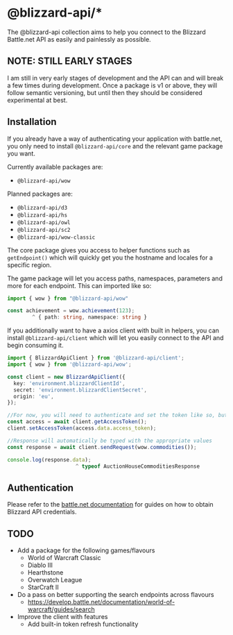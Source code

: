 # @blizzard-api/\*

The @blizzard-api collection aims to help you connect to the Blizzard Battle.net API as easily and painlessly as possible.

## NOTE: STILL EARLY STAGES

I am still in very early stages of development and the API can and will break a few times during development. Once a package is v1 or above, they will follow semantic versioning, but until then they should be considered experimental at best.

## Installation

If you already have a way of authenticating your application with battle.net, you only need to install `@blizzard-api/core` and the relevant game package you want.

Currently available packages are:

- `@blizzard-api/wow`

Planned packages are:

- `@blizzard-api/d3`
- `@blizzard-api/hs`
- `@blizzard-api/owl`
- `@blizzard-api/sc2`
- `@blizzard-api/wow-classic`

The core package gives you access to helper functions such as `getEndpoint()` which will quickly get you the hostname and locales for a specific region.

The game package will let you access paths, namespaces, parameters and more for each endpoint. This can imported like so:

```ts
import { wow } from "@blizzard-api/wow"

const achievement = wow.achievement(123);
        ^ { path: string, namespace: string }
```

If you additionally want to have a axios client with built in helpers, you can install `@blizzard-api/client` which will let you easily connect to the API and begin consuming it.

```ts
import { BlizzardApiClient } from '@blizzard-api/client';
import { wow } from '@blizzard-api/wow';

const client = new BlizzardApiClient({
  key: 'environment.blizzardClientId',
  secret: 'environment.blizzardClientSecret',
  origin: 'eu',
});

//For now, you will need to authenticate and set the token like so, but this will be changed in a future update to be handled implicitly in the client
const access = await client.getAccessToken();
client.setAccessToken(access.data.access_token);

//Response will automatically be typed with the appropriate values
const response = await client.sendRequest(wow.commodities());

console.log(response.data);
                      ^ typeof AuctionHouseCommoditiesResponse
```

## Authentication

Please refer to the [battle.net documentation](https://develop.battle.net/documentation/guides/getting-started) for guides on how to obtain Blizzard API credentials.

## TODO

- Add a package for the following games/flavours
  - World of Warcraft Classic
  - Diablo III
  - Hearthstone
  - Overwatch League
  - StarCraft II
- Do a pass on better supporting the search endpoints across flavours
  - https://develop.battle.net/documentation/world-of-warcraft/guides/search
- Improve the client with features
  - Add built-in token refresh functionality
